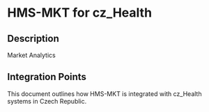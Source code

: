 # HMS-MKT for cz_Health

## Description

Market Analytics

## Integration Points

This document outlines how HMS-MKT is integrated with cz_Health systems in Czech Republic.

